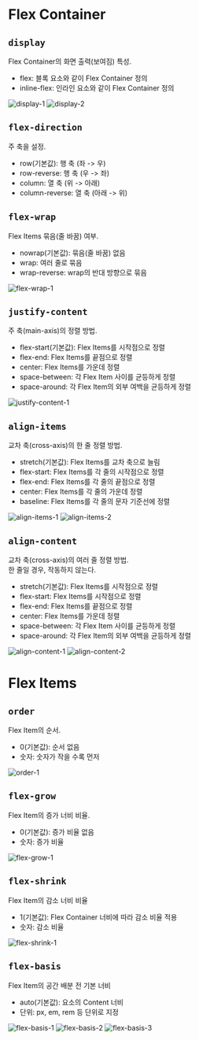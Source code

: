 # Flex Container

## `display`

Flex Container의 화면 출력(보여짐) 특성.

- flex: 블록 요소와 같이 Flex Container 정의
- inline-flex: 인라인 요소와 같이 Flex Container 정의

![display-1](https://github.com/cyb9701/study-various-things/assets/59527787/619b67ef-ae14-4a8a-a492-2f50d7802354)
![display-2](https://github.com/cyb9701/study-various-things/assets/59527787/85c3ebf5-7b9c-484f-bd46-91420404d2bb)

## `flex-direction`

주 축을 설정.

- row(기본값): 행 축 (좌 -> 우)
- row-reverse: 행 축 (우 -> 좌)
- column: 열 축 (위 -> 아래)
- column-reverse: 열 축 (아래 -> 위)

## `flex-wrap`

Flex Items 묶음(줄 바꿈) 여부.

- nowrap(기본값): 묶음(줄 바꿈) 없음
- wrap: 여러 줄로 묶음
- wrap-reverse: wrap의 반대 방향으로 묶음

![flex-wrap-1](https://github.com/cyb9701/study-various-things/assets/59527787/cb8432f6-c729-4821-b824-d1ad1cbeb61f)

## `justify-content`

주 축(main-axis)의 정렬 방법.

- flex-start(기본값): Flex Items를 시작점으로 정렬
- flex-end: Flex Items를 끝점으로 정렬
- center: Flex Items를 가운데 정렬
- space-between: 각 Flex Item 사이를 균등하게 정렬
- space-around: 각 Flex Item의 외부 여백을 균등하게 정렬

![justify-content-1](https://github.com/cyb9701/study-various-things/assets/59527787/a8f42250-d911-4683-bab5-1f693c9e31bf)

## `align-items`

교차 축(cross-axis)의 한 줄 정렬 방법.

- stretch(기본값): Flex Items를 교차 축으로 늘림
- flex-start: Flex Items를 각 줄의 시작점으로 정렬
- flex-end: Flex Items를 각 줄의 끝점으로 정렬
- center: Flex Items를 각 줄의 가운데 정렬
- baseline: Flex Items를 각 줄의 문자 기준선에 정렬

![align-items-1](https://github.com/cyb9701/study-various-things/assets/59527787/7664ae39-2a17-44d8-8de6-cd58a1466f16)
![align-items-2](https://github.com/cyb9701/study-various-things/assets/59527787/4e00e63f-bafa-4027-8afd-14331b968ede)

## `align-content`

교차 축(cross-axis)의 여러 줄 정렬 방법.  
한 줄일 경우, 작동하지 않는다.

- stretch(기본값): Flex Items를 시작점으로 정렬
- flex-start: Flex Items를 시작점으로 정렬
- flex-end: Flex Items를 끝점으로 정렬
- center: Flex Items를 가운데 정렬
- space-between: 각 Flex Item 사이를 균등하게 정렬
- space-around: 각 Flex Item의 외부 여백을 균등하게 정렬

![align-content-1](https://github.com/cyb9701/study-various-things/assets/59527787/3868f42c-7263-49f7-a9b0-eeba223740c4)
![align-content-2](https://github.com/cyb9701/study-various-things/assets/59527787/04d04817-c825-418b-8b32-f2681ff05b47)

# Flex Items

## `order`

Flex Item의 순서.

- 0(기본값): 순서 없음
- 숫자: 숫자가 작을 수록 먼저

![order-1](https://github.com/cyb9701/study-various-things/assets/59527787/74e6ee69-d70c-4ecd-a9f4-193a77cb493e)

## `flex-grow`

Flex Item의 증가 너비 비율.

- 0(기본값): 증가 비율 없음
- 숫자: 증가 비율

![flex-grow-1](https://github.com/cyb9701/study-various-things/assets/59527787/b3a0493a-f2fa-4d1a-90c1-69c237f4a534)

## `flex-shrink`

Flex Item의 감소 너비 비율

- 1(기본값): Flex Container 너비에 따라 감소 비율 적용
- 숫자: 감소 비율

![flex-shrink-1](https://github.com/cyb9701/study-various-things/assets/59527787/d44eb0e8-166e-4e4f-9c59-7eb90852655d)

## `flex-basis`

Flex Item의 공간 배분 전 기본 너비

- auto(기본값): 요소의 Content 너비
- 단위: px, em, rem 등 단위로 지정

![flex-basis-1](https://github.com/cyb9701/study-various-things/assets/59527787/b6ddc0d7-7672-4f40-97cd-d77e069759e7)
![flex-basis-2](https://github.com/cyb9701/study-various-things/assets/59527787/9887b338-7b2f-4176-bc41-30118e69db6b)
![flex-basis-3](https://github.com/cyb9701/study-various-things/assets/59527787/1eca6cb1-af1c-4292-96cd-e3af470c2c23)
